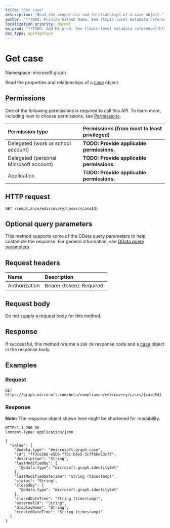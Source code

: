 ```yaml
---
title: "Get case"
description: "Read the properties and relationships of a case object."
author: "**TODO: Provide Github Name. See [topic-level metadata reference](https://msgo.azurewebsites.net/add/document/guidelines/metadata.html#topic-level-metadata)**"
localization_priority: Normal
ms.prod: "**TODO: Add MS prod. See [topic-level metadata reference](https://msgo.azurewebsites.net/add/document/guidelines/metadata.html#topic-level-metadata)**"
doc_type: apiPageType
---
```


# Get case
Namespace: microsoft.graph

Read the properties and relationships of a [case](../resources/case.md) object.

## Permissions
One of the following permissions is required to call this API. To learn more, including how to choose permissions, see [Permissions](/graph/permissions-reference).

|Permission type|Permissions (from most to least privileged)|
|:---|:---|
|Delegated (work or school account)|**TODO: Provide applicable permissions.**|
|Delegated (personal Microsoft account)|**TODO: Provide applicable permissions.**|
|Application|**TODO: Provide applicable permissions.**|

## HTTP request

<!-- {
  "blockType": "ignored"
}
-->
``` http
GET /compliance/ediscovery/cases/{caseId}
```

## Optional query parameters
This method supports some of the OData query parameters to help customize the response. For general information, see [OData query parameters](/graph/query-parameters).

## Request headers
|Name|Description|
|:---|:---|
|Authorization|Bearer {token}. Required.|

## Request body
Do not supply a request body for this method.

## Response

If successful, this method returns a `200 OK` response code and a [case](../resources/case.md) object in the response body.

## Examples

### Request
<!-- {
  "blockType": "request",
  "name": "get_case"
}
-->
``` http
GET https://graph.microsoft.com/beta/compliance/ediscovery/cases/{caseId}
```


### Response
**Note:** The response object shown here might be shortened for readability.
<!-- {
  "blockType": "response",
  "truncated": true,
  "@odata.type": "microsoft.graph.case"
}
-->
``` http
HTTP/1.1 200 OK
Content-Type: application/json

{
  "value": {
    "@odata.type": "#microsoft.graph.case",
    "id": "ff3ce5b6-e5b6-ff3c-b6e5-3cffb6e53cff",
    "description": "String",
    "lastModifiedBy": {
      "@odata.type": "microsoft.graph.identitySet"
    },
    "lastModifiedDateTime": "String (timestamp)",
    "status": "String",
    "closedBy": {
      "@odata.type": "microsoft.graph.identitySet"
    },
    "closedDateTime": "String (timestamp)",
    "externalId": "String",
    "displayName": "String",
    "createdDateTime": "String (timestamp)"
  }
}
```

